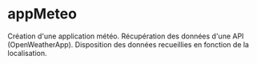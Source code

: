 # appMeteo

Création d'une application météo.
Récupération des données d'une API (OpenWeatherApp).
Disposition des données recueillies en fonction de la localisation.
